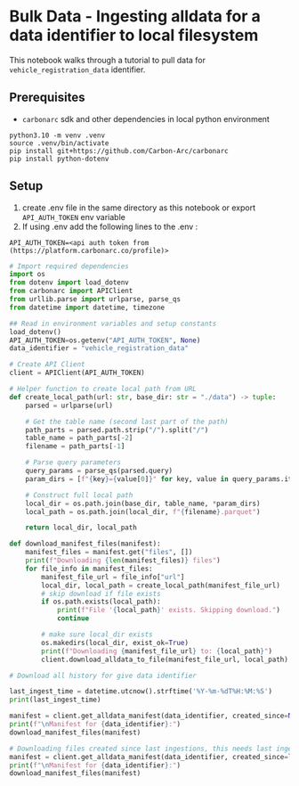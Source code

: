 # Bulk Data - Ingesting alldata for a data identifier to local filesystem

This notebook walks through a tutorial to pull data for `vehicle_registration_data` identifier.

## Prerequisites
- `carbonarc` sdk and other dependencies in local python environment

```
python3.10 -m venv .venv
source .venv/bin/activate
pip install git+https://github.com/Carbon-Arc/carbonarc
pip install python-dotenv
```

## Setup

1. create .env file in the same directory as this notebook or export `API_AUTH_TOKEN` env variable
2. If using .env add the following lines to the .env :

```
API_AUTH_TOKEN=<api auth token from (https://platform.carbonarc.co/profile)>
```


```python
# Import required dependencies
import os
from dotenv import load_dotenv
from carbonarc import APIClient
from urllib.parse import urlparse, parse_qs
from datetime import datetime, timezone
```


```python
## Read in environment variables and setup constants
load_dotenv()
API_AUTH_TOKEN=os.getenv("API_AUTH_TOKEN", None)
data_identifier = "vehicle_registration_data"
```


```python
# Create API Client
client = APIClient(API_AUTH_TOKEN)
```


```python
# Helper function to create local path from URL
def create_local_path(url: str, base_dir: str = "./data") -> tuple:
    parsed = urlparse(url)

    # Get the table name (second last part of the path)
    path_parts = parsed.path.strip("/").split("/")
    table_name = path_parts[-2]
    filename = path_parts[-1]

    # Parse query parameters
    query_params = parse_qs(parsed.query)
    param_dirs = [f"{key}={value[0]}" for key, value in query_params.items()]

    # Construct full local path
    local_dir = os.path.join(base_dir, table_name, *param_dirs)
    local_path = os.path.join(local_dir, f"{filename}.parquet")

    return local_dir, local_path

def download_manifest_files(manifest):
    manifest_files = manifest.get("files", [])
    print(f"Downloading {len(manifest_files)} files")
    for file_info in manifest_files:
        manifest_file_url = file_info["url"]
        local_dir, local_path = create_local_path(manifest_file_url)
        # skip download if file exists
        if os.path.exists(local_path):
            print(f"File '{local_path}' exists. Skipping download.")
            continue

        # make sure local_dir exists
        os.makedirs(local_dir, exist_ok=True)
        print(f"Downloading {manifest_file_url} to: {local_path}")
        client.download_alldata_to_file(manifest_file_url, local_path)  
```


```python
# Download all history for give data identifier

last_ingest_time = datetime.utcnow().strftime('%Y-%m-%dT%H:%M:%S')
print(last_ingest_time)

manifest = client.get_alldata_manifest(data_identifier, created_since=None)
print(f"\nManifest for {data_identifier}:")
download_manifest_files(manifest)
```


```python
# Downloading files created since last ingestions, this needs last ingestion time
manifest = client.get_alldata_manifest(data_identifier, created_since=last_ingest_time)
print(f"\nManifest for {data_identifier}:")
download_manifest_files(manifest)
```


```python

```
